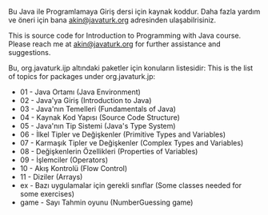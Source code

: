 Bu Java ile Programlamaya Giriş dersi için kaynak koddur.
Daha fazla yardım ve öneri için bana akin@javaturk.org adresinden ulaşabilrisiniz.

This is source code for Introduction to Programming with Java course. 
Please reach me at akin@javaturk.org for further assistance and suggestions.

Bu, org.javaturk.ijp altındaki paketler için konuların listesidir:
This is the list of topics for packages under org.javaturk.jp:

* 01 - Java Ortamı (Java Environment)
* 02 - Java'ya Giriş (Introduction to Java)
* 03 - Java'nın Temelleri (Fundamentals of Java)
* 04 - Kaynak Kod Yapısı (Source Code Structure)
* 05 - Java'nın Tip Sistemi (Java's Type System)
* 06 - İlkel Tipler ve Değişkenler (Primitive Types and Variables)
* 07 - Karmaşık Tipler ve Değişkenler (Complex Types and Variables)
* 08 - Değişkenlerin Özellikleri (Properties of Variables)
* 09 - İşlemciler (Operators)
* 10 - Akış Kontrolü (Flow Control)
* 11 - Diziler (Arrays)
* ex - Bazı uygulamalar için gerekli sınıflar (Some classes needed for some exercises)
* game - Sayı Tahmin oyunu (NumberGuessing game)
